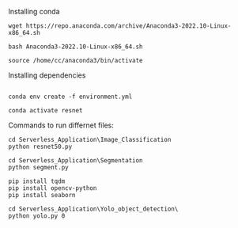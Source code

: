 
Installing conda

```
wget https://repo.anaconda.com/archive/Anaconda3-2022.10-Linux-x86_64.sh

bash Anaconda3-2022.10-Linux-x86_64.sh 
 
source /home/cc/anaconda3/bin/activate
```

Installing dependencies

```

conda env create -f environment.yml 

conda activate resnet
```

Commands to run differnet files:

```
cd Serverless_Application\Image_Classification
python resnet50.py

```


```
cd Serverless_Application\Segmentation
python segment.py
```

```
pip install tqdm
pip install opencv-python
pip install seaborn

cd Serverless_Application\Yolo_object_detection\
python yolo.py 0

```
